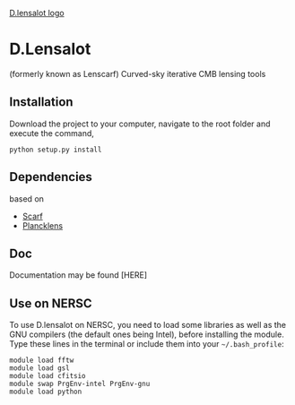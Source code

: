 [D.lensalot logo](res/dlensalot2.PNG)
# D.Lensalot 



(formerly known as Lenscarf)
Curved-sky iterative CMB lensing tools

## Installation

Download the project to your computer, navigate to the root folder and execute the command,

``` 
python setup.py install
```

## Dependencies


 based on
  * [Scarf](https://github.com/samuelsimko/scarf)
  * [Plancklens](https://github.com/carronj/plancklens)


## Doc

Documentation may be found [HERE]


## Use on NERSC


To use D.lensalot on NERSC, you need to load some libraries as well as the GNU compilers (the default ones being Intel), before installing the module.
Type these lines in the terminal or include them into your `~/.bash_profile`:

```
module load fftw
module load gsl
module load cfitsio
module swap PrgEnv-intel PrgEnv-gnu
module load python
```


